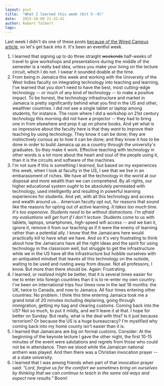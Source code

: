 ```yaml
---
layout: post
title:  "What I learned this week (Oct 5--9)"
date:   2015-10-09 21:32:42   
author: Robert Talbert
tags: 	
---
```

Last week I didn't do one of these posts [because of the Wired Campus article](http://rtalbert.org/blog/2015/wired-campus-using-video-to-create-a-learning-community), so let's get back into it. It's been an eventful week. 

1. I learned that signing up to do three straight <strike>weekends</strike> half-weeks of travel to give workshops and presentations during the middle of the semester is a really bad idea, unless you make your living on the lecture circuit, which I do not. I swear it sounded doable at the time. 
2. From being in Jamaica this week and working with the University of the West Indies faculty on integrating technology into teaching and learning, I've learned that you don't need to have the best, most cutting-edge technology -- or much of any kind of technology -- to make a positive impact. To be honest, the technology infrastructure and market in Jamaica is pretty significantly behind what you find in the US and other, wealthier countries. I did not see a single tablet or laptop among students, for instance. The room where I did a workshop on 21st century technology this morning did not have a projector -- they had to bring one in from elsewhere and prop it up on phone books. And yet what is so impressive about the faculty here is that they _want_ to improve their teaching by using technology. They know it can be done; they are instinctively curious as to _how_ it can be done; and they know it _has_ to be done in order to build Jamaica up as a country through the university's graduates. So they make it work. Effective teaching with technology in other words is a lot more about the heart and soul of the people using it, than it is the circuits and software of the machines. 
3. I'm not sure if this is something I _learned_, but based on my experiences this week, when I look at faculty in the US, I see that we live in an embarassment of riches. We have all the technology in the world at our disposal and more wealth than we can comprehend. By all rights, our higher educational system _ought_ to be absolutely permeated with technology, used intelligently and resulting in powerful learning experiences for students. And yet, with all this technology and access and wealth around us... American faculty opt out, for reasons that sound like the reasons for opting out of active learning. _It takes too much time. It's too expensive. Students need to be without distractions. I'm afraid my evaluations will get hurt if I don't lecture._ Students come to us with tablets, laptops, smartphones, high-speed wifi access -- and we ban it, ignore it, remove it from our teaching as if it were the enemy of learning rather than a potential ally. I know that the Jamaicans here would practically kill to have what we have. And so it's very frustrating to think about how the Jamaicans have all the right ideas and the spirit for using technology in the classroom well, but struggle to get the infrastructure while we in the US have all the infrastructure but hobble ourselves with an antiquated mindset that leaves all this technology on the outside, waiting to be used and rusting away from disuse. Not all professors, I know. But more than there should be. Again: Frustrating. 
4. I learned, or _realized_ might be better, that it is several times easier for me to enter into foreign countries than it is to re-enter my own country. I've been on international trips four times now in the last 18 months: the UK, twice to Canada, and now to Jamaica. All four times entering other countries: No problem. I think this time entering Jamaica took me a grand total of 20 minutes including deplaning, going through immigration, getting my bag and clearing customs. Coming back into the US? Not so much, to put it mildly, and we'll leave it at that. I hope for better on Sunday. But really, what is the deal with this? Is it just because terrorism? Or because the US is a huge bureaucracy? I'm mystified why coming back into my home county isn't easier than it is. 
5. I learned that Jamaicans are big on formal customs. Consider: At the beginning of the keynote lecture I gave the other night, the first 10-15 minutes of the event were salutations and regrets from those who could not be in attendance. Then we stood while the Jamaican national anthem was played. And then there was a Christian invocation prayer -- at a state university. 
6. I learned that I was among friends when part of that invocation prayer said: _"Lord, forgive us for the comfort we sometimes bring on ourselves by thinking that we can continue to teach in the same old ways and expect new results."_ Boom! 


